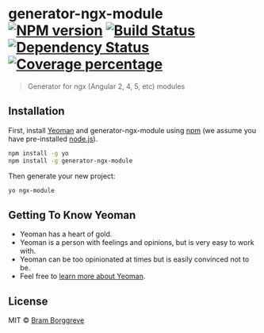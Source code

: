 # generator-ngx-module [![NPM version][npm-image]][npm-url] [![Build Status][travis-image]][travis-url] [![Dependency Status][daviddm-image]][daviddm-url] [![Coverage percentage][coveralls-image]][coveralls-url]
> Generator for ngx (Angular 2, 4, 5, etc) modules

## Installation

First, install [Yeoman](http://yeoman.io) and generator-ngx-module using [npm](https://www.npmjs.com/) (we assume you have pre-installed [node.js](https://nodejs.org/)).

```bash
npm install -g yo
npm install -g generator-ngx-module
```

Then generate your new project:

```bash
yo ngx-module
```

## Getting To Know Yeoman

 * Yeoman has a heart of gold.
 * Yeoman is a person with feelings and opinions, but is very easy to work with.
 * Yeoman can be too opinionated at times but is easily convinced not to be.
 * Feel free to [learn more about Yeoman](http://yeoman.io/).

## License

MIT © [Bram Borggreve](https://github.com/beeman)


[npm-image]: https://badge.fury.io/js/generator-ngx-module.svg
[npm-url]: https://npmjs.org/package/generator-ngx-module
[travis-image]: https://travis-ci.org/beeman/generator-ngx-module.svg?branch=master
[travis-url]: https://travis-ci.org/beeman/generator-ngx-module
[daviddm-image]: https://david-dm.org/beeman/generator-ngx-module.svg?theme=shields.io
[daviddm-url]: https://david-dm.org/beeman/generator-ngx-module
[coveralls-image]: https://coveralls.io/repos/beeman/generator-ngx-module/badge.svg
[coveralls-url]: https://coveralls.io/r/beeman/generator-ngx-module
